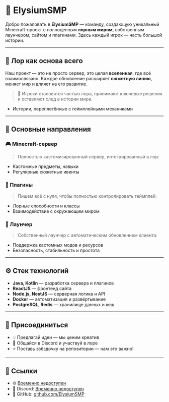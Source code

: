 # 🌌 ElysiumSMP

Добро пожаловать в **ElysiumSMP** — команду, создающую уникальный Minecraft-проект с полноценным **лорным миром**, собственным лаунчером, сайтом и плагинами. Здесь каждый игрок — часть большой истории.

---

## 📖 Лор как основа всего

Наш проект — это не просто сервер, это целая **вселенная**, где всё взаимосвязано.
Каждое обновление расширяет **сюжетную линию**, меняет мир и влияет на его развитие.

> 💬 Игроки становятся частью лора, принимают ключевые решения и оставляют след в истории мира.
- Истории, переплетённые с геймплейными механиками

---

## 🔮 Основные направления

### 🎮 Minecraft-сервер
> Полностью кастомизированный сервер, интегрированный в лор:

- Кастомные предметы, навыки
- Регулярные сюжетные ивенты

### 🧩 Плагины
> Пишем всё с нуля, чтобы полностью контролировать геймплей:

- Лорные способности и классы
- Взаимодействие с окружающим миром


### 🚀 Лаунчер
> Собственный лаунчер с автоматическим обновлением клиента:

- Поддержка кастомных модов и ресурсов
- Безопасность, стабильность и простота

---

## ⚙️ Стек технологий

- **Java, Kotlin** — разработка сервера и плагинов
- **ReactJS** — фронтенд сайта
- **Node.js, NestJS** — серверная логика и API
- **Docker** — автоматизация и развёртывание
- **PostgreSQL, Redis** — хранилище данных и кеш

---

## 🤝 Присоединиться

- 💡 Предлагай идеи — мы ценим креатив
- 💬 Общайся в Discord и участвуй в лоре
- ⭐ Поставь звёздочку на репозитории — нам это важно!

---

## 🔗 Ссылки

- 🌐 [Временно недоступен]()
- 💬 Discord: [Временно недоступен]()
- 🧠 GitHub: [github.com/ElysiumSMP](https://github.com/FreedomDevs)


